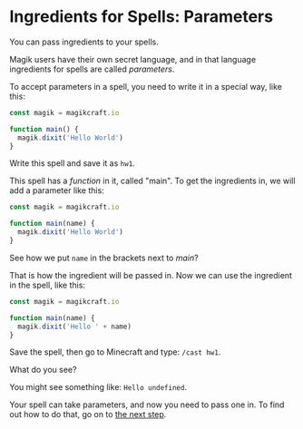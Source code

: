 # Ingredients for Spells: Parameters

You can pass ingredients to your spells.

Magik users have their own secret language, and in that language ingredients for spells are called _parameters_.

To accept parameters in a spell, you need to write it in a special way, like this:

```javascript
const magik = magikcraft.io

function main() {
  magik.dixit('Hello World')
}
```
Write this spell and save it as `hw1`.

This spell has a _function_ in it, called "main". To get the ingredients in, we will add a parameter like this:

```javascript
const magik = magikcraft.io

function main(name) {
  magik.dixit('Hello World')
}
```

See how we put `name` in the brackets next to _main_?

That is how the ingredient will be passed in. Now we can use the ingredient in the spell, like this:

```javascript
const magik = magikcraft.io

function main(name) {
  magik.dixit('Hello ' + name)
}
```

Save the spell, then go to Minecraft and type: `/cast hw1`.

What do you see?

You might see something like: `Hello undefined`.

Your spell can take parameters, and now you need to pass one in. To find out how to do that, go on to [the next step](./03-PARAMETERS-2).
